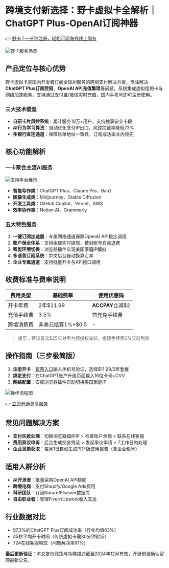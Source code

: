 # 跨境支付新选择：野卡虚拟卡全解析｜ChatGPT Plus-OpenAI订阅神器

👉 [野卡 | 一分钟注册，轻松订阅海外线上服务](https://bbtdd.com/yeka)

![野卡服务场景](https://bbtdd.com/wp-content/uploads/img/070390595955.webp!800)

## 产品定位与核心优势
野卡虚拟卡是国内开发者订阅全球AI服务的跨境支付解决方案，专注解决**ChatGPT Plus订阅受阻**、**OpenAI API充值繁琐**等问题。系统集成虚拟信用卡与网络加速服务，支持通过支付宝/微信实时充值，国内手机号即可注册使用。

### 三大技术壁垒
- **自研卡片风控系统**：累计服务10万+用户，支持独享安全卡段
- **AI行为学习算法**：自动优化支付IP出口，风控拦截率降低73%
- **多银行直连通道**：保障账单地址一致性，订阅成功率业内领先

## 核心功能解析
### 一卡聚合主流AI服务
![支持平台展示](https://bbtdd.com/wp-content/uploads/img/531486150638.webp!800)
- **智能写作类**：ChatGPT Plus、Claude Pro、Bard
- **图像生成类**：Midjourney、Stable Diffusion
- **开发工具类**：GitHub Copilot、Vercel、AWS
- **效率协作类**：Notion AI、Grammarly

### 五大特色服务
1. **一键订阅加速器**：专属网络通道保障OpenAI API稳定调用
2. **账户保全体系**：支持余额实时提现，被封账号自动退费
3. **智能环境切换**：浏览器插件实现美国家庭IP模拟
4. **多语言订阅系统**：中文后台自动换算汇率
5. **企业专属通道**：支持批量开卡与API接口调用

## 收费标准与费率说明
| 费用类型       | 基础费率        | 使用优惠码       |
|----------------|----------------|------------------|
| 开卡年费       | 2年$11.99      | **ACCPAY**立减$2|
| 充值手续费     | 3.5%           | 首充免手续费     |
| 跨境消费费     | 非美元结算1%+$0.5 | -               |

> 提示：建议首充$25应对平台预授权冻结，提现手续费0%实时到账

## 操作指南（三步极简版）
1. **注册开卡**：[官网入口](https://bbtdd.com/yeka)输入手机号验证，选择$11.99/2年套餐
2. **绑定支付**：在ChatGPT账户升级页面输入16位卡号+CVV
3. **网络配置**：安装浏览器插件自动切换美国家庭IP

![操作流程图](https://bbtdd.com/wp-content/uploads/img/68292486737.webp!800)

👉 [立即开通尊享服务](https://bbtdd.com/yeka)

## 常见问题解决方案
- **支付失败处理**：切换浏览器插件IP > 检查账户余额 > 联系在线客服
- **费用异议申诉**：后台生成交易凭证 > 发起争议申请 > 7工作日内处理
- **企业发票获取**：每月1日自动生成PDF版使用报告（含企业税号）

## 适用人群分析
- **AI开发者**：批量采购OpenAI API额度
- **跨境电商**：支付Shopify/Google Ads费用
- **科研团队**：订阅Nature/Elsevier数据库
- **自由职业者**：管理Fiverr/Upwork收入支出

## 行业数据对比
- 97.3%的ChatGPT Plus订阅成功率（行业均值83%）
- 45秒平均开卡时间（传统虚拟卡需30分钟验证）
- 724在线客服响应（问题解决率91%）

**最后更新验证**：本文定价政策与功能描述截至2024年12月有效，开通前请确认官网最新公告。